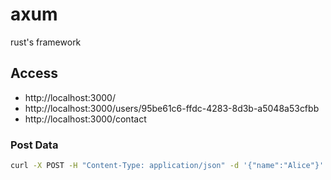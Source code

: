 # axum

rust's framework

## Access

- http://localhost:3000/
- http://localhost:3000/users/95be61c6-ffdc-4283-8d3b-a5048a53cfbb
- http://localhost:3000/contact

### Post Data

```sh
curl -X POST -H "Content-Type: application/json" -d '{"name":"Alice"}' http://localhost:7878/users
```

